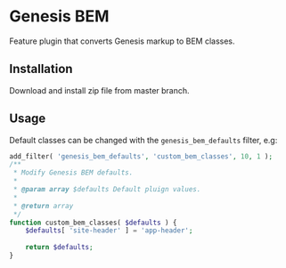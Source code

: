 # Genesis BEM

Feature plugin that converts Genesis markup to BEM classes.

## Installation

Download and install zip file from master branch.

## Usage

Default classes can be changed with the `genesis_bem_defaults` filter, e.g:

```php
add_filter( 'genesis_bem_defaults', 'custom_bem_classes', 10, 1 );
/**
 * Modify Genesis BEM defaults.
 *
 * @param array $defaults Default pluign values.
 *
 * @return array
 */
function custom_bem_classes( $defaults ) {
    $defaults[ 'site-header' ] = 'app-header';
    
    return $defaults;
}
```
